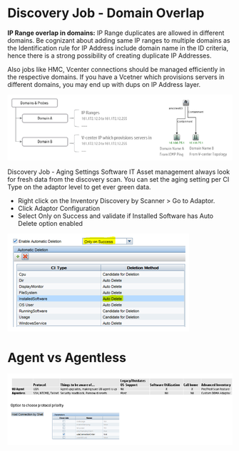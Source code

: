 # Discovery Job - Domain Overlap

**IP Range overlap in domains:** IP Range duplicates are allowed in different domains. Be cognizant about adding same IP ranges to multiple domains as the Identification rule for IP Address include domain name in the ID criteria, hence there is a strong possibility of creating duplicate IP Addresses.

Also jobs like HMC, Vcenter connections should be managed efficiently in the respective domains. If you have a Vcetner which provisions servers in different domains, you may end up with dups on IP Address layer.


![](../images/discovery/domainoverlap.png)

Discovery Job - Aging Settings
Software IT Asset management always look for fresh data from the discovery scan.
You can set the aging setting per CI Type on the adaptor level to get ever green data.

- Right click on the Inventory Discovery by Scanner > Go to Adaptor.
- Click Adaptor Configuration
- Select Only on Success and validate if Installed Software has Auto Delete option enabled


![](../images/discovery/disaging.png)

# Agent vs Agentless

![](../images/discovery/agentoptions.png)



